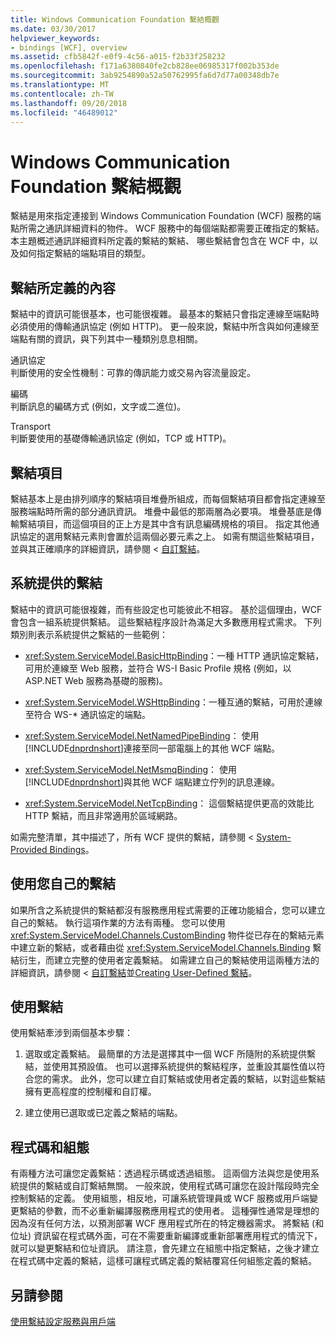 ```yaml
---
title: Windows Communication Foundation 繫結概觀
ms.date: 03/30/2017
helpviewer_keywords:
- bindings [WCF], overview
ms.assetid: cfb5842f-e0f9-4c56-a015-f2b33f258232
ms.openlocfilehash: f171a6380840fe2cb828ee06985317f002b353de
ms.sourcegitcommit: 3ab9254890a52a50762995fa6d7d77a00348db7e
ms.translationtype: MT
ms.contentlocale: zh-TW
ms.lasthandoff: 09/20/2018
ms.locfileid: "46489012"
---
```

# <a name="windows-communication-foundation-bindings-overview"></a>Windows Communication Foundation 繫結概觀
繫結是用來指定連接到 Windows Communication Foundation (WCF) 服務的端點所需之通訊詳細資料的物件。 WCF 服務中的每個端點都需要正確指定的繫結。 本主題概述通訊詳細資料所定義的繫結的繫結、 哪些繫結會包含在 WCF 中，以及如何指定繫結的端點項目的類型。  
  
## <a name="what-a-binding-defines"></a>繫結所定義的內容  
 繫結中的資訊可能很基本，也可能很複雜。 最基本的繫結只會指定連線至端點時必須使用的傳輸通訊協定 (例如 HTTP)。 更一般來說，繫結中所含與如何連線至端點有關的資訊，與下列其中一種類別息息相關。  
  
 通訊協定  
 判斷使用的安全性機制：可靠的傳訊能力或交易內容流量設定。  
  
 編碼  
 判斷訊息的編碼方式 (例如，文字或二進位)。  
  
 Transport  
 判斷要使用的基礎傳輸通訊協定 (例如，TCP 或 HTTP)。  
  
## <a name="the-elements-of-a-binding"></a>繫結項目  
 繫結基本上是由排列順序的繫結項目堆疊所組成，而每個繫結項目都會指定連線至服務端點時所需的部分通訊資訊。 堆疊中最低的那兩層為必要項。 堆疊基底是傳輸繫結項目，而這個項目的正上方是其中含有訊息編碼規格的項目。 指定其他通訊協定的選用繫結元素則會置於這兩個必要元素之上。 如需有關這些繫結項目，並與其正確順序的詳細資訊，請參閱 <<c0> [ 自訂繫結](../../../docs/framework/wcf/extending/custom-bindings.md)。  
  
## <a name="system-provided-bindings"></a>系統提供的繫結  
 繫結中的資訊可能很複雜，而有些設定也可能彼此不相容。 基於這個理由，WCF 會包含一組系統提供繫結。 這些繫結程序設計為滿足大多數應用程式需求。 下列類別則表示系統提供之繫結的一些範例：  
  
-   <xref:System.ServiceModel.BasicHttpBinding>：一種 HTTP 通訊協定繫結，可用於連線至 Web 服務，並符合 WS-I Basic Profile 規格 (例如，以 ASP.NET Web 服務為基礎的服務)。  
  
-   <xref:System.ServiceModel.WSHttpBinding>：一種互通的繫結，可用於連線至符合 WS-* 通訊協定的端點。  
  
-   <xref:System.ServiceModel.NetNamedPipeBinding>： 使用[!INCLUDE[dnprdnshort](../../../includes/dnprdnshort-md.md)]連接至同一部電腦上的其他 WCF 端點。  
  
-   <xref:System.ServiceModel.NetMsmqBinding>： 使用[!INCLUDE[dnprdnshort](../../../includes/dnprdnshort-md.md)]與其他 WCF 端點建立佇列的訊息連線。  

- <xref:System.ServiceModel.NetTcpBinding>： 這個繫結提供更高的效能比 HTTP 繫結，而且非常適用於區域網路。
  
 如需完整清單，其中描述了，所有 WCF 提供的繫結，請參閱 < [System-Provided Bindings](../../../docs/framework/wcf/system-provided-bindings.md)。  
  
## <a name="using-your-own-bindings"></a>使用您自己的繫結  
 如果所含之系統提供的繫結都沒有服務應用程式需要的正確功能組合，您可以建立自己的繫結。 執行這項作業的方法有兩種。 您可以使用 <xref:System.ServiceModel.Channels.CustomBinding> 物件從已存在的繫結元素中建立新的繫結，或者藉由從 <xref:System.ServiceModel.Channels.Binding> 繫結衍生，而建立完整的使用者定義繫結。 如需建立自己的繫結使用這兩種方法的詳細資訊，請參閱 <<c0> [ 自訂繫結](../../../docs/framework/wcf/extending/custom-bindings.md)並[Creating User-Defined 繫結](../../../docs/framework/wcf/extending/creating-user-defined-bindings.md)。  
  
## <a name="using-bindings"></a>使用繫結  
 使用繫結牽涉到兩個基本步驟：  
  
1.  選取或定義繫結。 最簡單的方法是選擇其中一個 WCF 所隨附的系統提供繫結，並使用其預設值。 也可以選擇系統提供的繫結程序，並重設其屬性值以符合您的需求。 此外，您可以建立自訂繫結或使用者定義的繫結，以對這些繫結擁有更高程度的控制權和自訂權。  
  
2.  建立使用已選取或已定義之繫結的端點。  
  
## <a name="code-and-configuration"></a>程式碼和組態  
 有兩種方法可讓您定義繫結：透過程示碼或透過組態。 這兩個方法與您是使用系統提供的繫結或自訂繫結無關。 一般來說，使用程式碼可讓您在設計階段時完全控制繫結的定義。 使用組態，相反地，可讓系統管理員或 WCF 服務或用戶端變更繫結的參數，而不必重新編譯服務應用程式的使用者。 這種彈性通常是理想的因為沒有任何方法，以預測部署 WCF 應用程式所在的特定機器需求。 將繫結 (和位址) 資訊留在程式碼外面，可在不需要重新編譯或重新部署應用程式的情況下，就可以變更繫結和位址資訊。 請注意，會先建立在組態中指定繫結，之後才建立在程式碼中定義的繫結，這樣可讓程式碼定義的繫結覆寫任何組態定義的繫結。  
  
## <a name="see-also"></a>另請參閱  
 [使用繫結設定服務與用戶端](../../../docs/framework/wcf/using-bindings-to-configure-services-and-clients.md)
